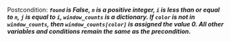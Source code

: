 Postcondition: ***`found` is False, `n` is a positive integer, `i` is less than or equal to `n`, `j` is equal to `i`, `window_counts` is a dictionary. If `color` is not in `window_counts`, then `window_counts[color]` is assigned the value 0. All other variables and conditions remain the same as the precondition.***
